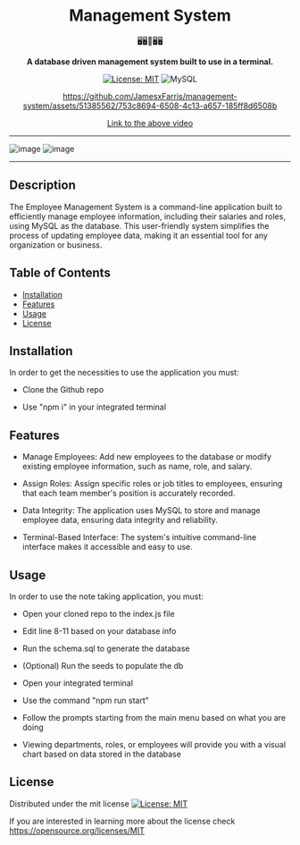 <div align="center">
<h1 align="center"> Management System </h1>
 🖥️🖥️🧑🖥️🖥️
<br>
  
<strong> A database driven management system built to use in a terminal. </strong>

[![License: MIT](https://img.shields.io/badge/License-MIT-yellow.svg)](https://opensource.org/licenses/MIT)
![MySQL](https://img.shields.io/badge/MySQL-005C84?style=for-the-badge&logo=mysql&logoColor=white)

https://github.com/JamesxFarris/management-system/assets/51385562/753c8694-6508-4c13-a657-185ff8d6508b

[Link to the above video](https://github.com/JamesxFarris/management-system/issues/1)

</div>
<hr>

![image](https://github.com/JamesxFarris/management-system/assets/51385562/1225842f-95a3-4b92-b173-be120fe6b13c)
![image](https://github.com/JamesxFarris/management-system/assets/51385562/b33a8d30-8aad-472b-8f97-1bd147316c7c)


<hr>

## Description

The Employee Management System is a command-line application built to efficiently manage employee information, including their salaries and roles, using MySQL as the database. This user-friendly system simplifies the process of updating employee data, making it an essential tool for any organization or business.

## Table of Contents

- [Installation](#installation)
- [Features](#features)
- [Usage](#usage)
- [License](#license)

## Installation

In order to get the necessities to use the application you must:

- Clone the Github repo

- Use "npm i" in your integrated terminal

## Features

- Manage Employees: Add new employees to the database or modify existing employee information, such as name, role, and salary.

- Assign Roles: Assign specific roles or job titles to employees, ensuring that each team member's position is accurately recorded.

- Data Integrity: The application uses MySQL to store and manage employee data, ensuring data integrity and reliability.

- Terminal-Based Interface: The system's intuitive command-line interface makes it accessible and easy to use.


  
## Usage

In order to use the note taking application, you must:

- Open your cloned repo to the index.js file

- Edit line 8-11 based on your database info

- Run the schema.sql to generate the database

- (Optional) Run the seeds to populate the db

- Open your integrated terminal

- Use the command "npm run start"

- Follow the prompts starting from the main menu based on what you are doing

- Viewing departments, roles, or employees will provide you with a visual chart based on data stored in the database

## License

Distributed under the mit license [![License: MIT](https://img.shields.io/badge/License-MIT-yellow.svg)](https://opensource.org/licenses/MIT)

If you are interested in learning more about the license check https://opensource.org/licenses/MIT
